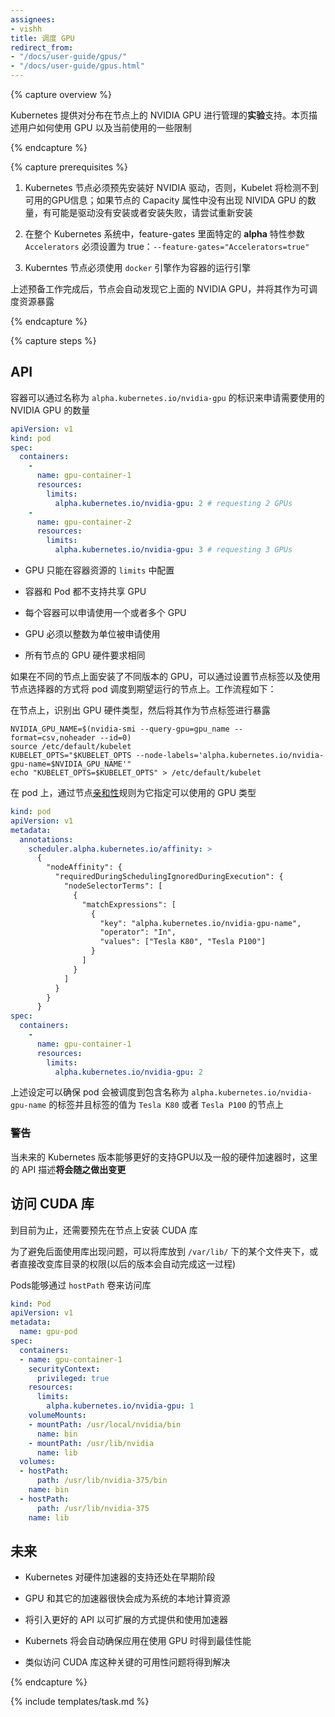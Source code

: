 ```yaml
---
assignees:
- vishh
title: 调度 GPU
redirect_from:
- "/docs/user-guide/gpus/"
- "/docs/user-guide/gpus.html"
---
```

<!--
---
assignees:
- vishh
title: Schedule GPUs
redirect_from:
- "/docs/user-guide/gpus/"
- "/docs/user-guide/gpus.html"
---
-->

{% capture overview %}

<!--
Kubernetes includes **experimental** support for managing NVIDIA GPUs spread across nodes.
This page describes how users can consume GPUs and the current limitations.
-->
Kubernetes 提供对分布在节点上的 NVIDIA GPU 进行管理的**实验**支持。本页描述用户如何使用 GPU 以及当前使用的一些限制

{% endcapture %}

{% capture prerequisites %}

<!--
1. Kubernetes nodes have to be pre-installed with Nvidia drivers. Kubelet will not detect Nvidia GPUs otherwise. Try to re-install nvidia drivers if kubelet fails to expose Nvidia GPUs as part of Node Capacity.
-->
1. Kubernetes 节点必须预先安装好 NVIDIA 驱动，否则，Kubelet 将检测不到可用的GPU信息；如果节点的 Capacity 属性中没有出现 NIVIDA GPU 的数量，有可能是驱动没有安装或者安装失败，请尝试重新安装
<!--
2. A special **alpha** feature gate `Accelerators` has to be set to true across the system: `--feature-gates="Accelerators=true"`.
-->
2. 在整个 Kubernetes 系统中，feature-gates 里面特定的 **alpha** 特性参数 `Accelerators` 必须设置为 true：`--feature-gates="Accelerators=true"`
<!--
3. Nodes must be using `docker engine` as the container runtime.
-->
3. Kuberntes 节点必须使用 `docker` 引擎作为容器的运行引擎

<!--
The nodes will automatically discover and expose all Nvidia GPUs as a schedulable resource.
-->
上述预备工作完成后，节点会自动发现它上面的 NVIDIA GPU，并将其作为可调度资源暴露

{% endcapture %}

{% capture steps %}

## API

<!--
Nvidia GPUs can be consumed via container level resource requirements using the resource name `alpha.kubernetes.io/nvidia-gpu`.
-->
容器可以通过名称为 `alpha.kubernetes.io/nvidia-gpu` 的标识来申请需要使用的 NVIDIA GPU 的数量

```yaml
apiVersion: v1
kind: pod
spec:
  containers:
    -
      name: gpu-container-1
      resources:
        limits:
          alpha.kubernetes.io/nvidia-gpu: 2 # requesting 2 GPUs
    -
      name: gpu-container-2
      resources:
        limits:
          alpha.kubernetes.io/nvidia-gpu: 3 # requesting 3 GPUs
```

<!--
- GPUs can be specified in the `limits` section only.
-->
- GPU 只能在容器资源的 `limits` 中配置
<!--
- Containers (and pods) do not share GPUs.
-->
- 容器和 Pod 都不支持共享 GPU
<!--
- Each container can request one or more GPUs.
-->
- 每个容器可以申请使用一个或者多个 GPU
<!--
- It is not possible to request a portion of a GPU.
-->
- GPU 必须以整数为单位被申请使用
<!--
- Nodes are expected to be homogenous, i.e. run the same GPU hardware.
-->
- 所有节点的 GPU 硬件要求相同

<!--
If your nodes are running different versions of GPUs, then use Node Labels and Node Selectors to schedule pods to appropriate GPUs.
Following is an illustration of this workflow:
-->
如果在不同的节点上面安装了不同版本的 GPU，可以通过设置节点标签以及使用节点选择器的方式将 pod 调度到期望运行的节点上。工作流程如下：

<!--
As part of your Node bootstrapping, identify the GPU hardware type on your nodes and expose it as a node label.
-->
在节点上，识别出 GPU 硬件类型，然后将其作为节点标签进行暴露

```shell
NVIDIA_GPU_NAME=$(nvidia-smi --query-gpu=gpu_name --format=csv,noheader --id=0)
source /etc/default/kubelet
KUBELET_OPTS="$KUBELET_OPTS --node-labels='alpha.kubernetes.io/nvidia-gpu-name=$NVIDIA_GPU_NAME'"
echo "KUBELET_OPTS=$KUBELET_OPTS" > /etc/default/kubelet
```

<!--
Specify the GPU types a pod can use via [Node Affinity](/docs/concepts/configuration/assign-pod-node/#affinity-and-anti-affinity) rules.
-->
在 pod 上，通过节点[亲和性](/docs/concepts/configuration/assign-pod-node/#affinity-and-anti-affinity)规则为它指定可以使用的 GPU 类型

```yaml
kind: pod
apiVersion: v1
metadata:
  annotations:
    scheduler.alpha.kubernetes.io/affinity: >
      {
        "nodeAffinity": {
          "requiredDuringSchedulingIgnoredDuringExecution": {
            "nodeSelectorTerms": [
              {
                "matchExpressions": [
                  {
                    "key": "alpha.kubernetes.io/nvidia-gpu-name",
                    "operator": "In",
                    "values": ["Tesla K80", "Tesla P100"]
                  }
                ]
              }
            ]
          }
        }
      }
spec:
  containers:
    -
      name: gpu-container-1
      resources:
        limits:
          alpha.kubernetes.io/nvidia-gpu: 2
```

<!--
This will ensure that the pod will be scheduled to a node that has a `Tesla K80` or a `Tesla P100` Nvidia GPU.
-->
上述设定可以确保 pod 会被调度到包含名称为 `alpha.kubernetes.io/nvidia-gpu-name` 的标签并且标签的值为 `Tesla K80` 或者 `Tesla P100` 的节点上

<!--
### Warning
-->
### 警告

<!--
The API presented here **will change** in an upcoming release to better support GPUs, and hardware accelerators in general, in Kubernetes.
-->
当未来的 Kubernetes 版本能够更好的支持GPU以及一般的硬件加速器时，这里的 API 描述**将会随之做出变更**

<!--
## Access to CUDA libraries
-->
## 访问 CUDA 库

<!--
As of now, CUDA libraries are expected to be pre-installed on the nodes.
-->
到目前为止，还需要预先在节点上安装 CUDA 库

<!--
To mitigate this, you can copy the libraries to a more permissive folder in ``/var/lib/`` or change the permissions directly. (Future releases will automatically perform this operation)
-->
为了避免后面使用库出现问题，可以将库放到 ``/var/lib/`` 下的某个文件夹下，或者直接改变库目录的权限(以后的版本会自动完成这一过程)

<!--
Pods can access the libraries using `hostPath` volumes.
-->
Pods能够通过 `hostPath` 卷来访问库

```yaml
kind: Pod
apiVersion: v1
metadata:
  name: gpu-pod
spec:
  containers:
  - name: gpu-container-1
    securityContext:
      privileged: true
    resources:
      limits:
        alpha.kubernetes.io/nvidia-gpu: 1
    volumeMounts:
    - mountPath: /usr/local/nvidia/bin
      name: bin
    - mountPath: /usr/lib/nvidia
      name: lib
  volumes:
  - hostPath:
      path: /usr/lib/nvidia-375/bin
    name: bin
  - hostPath:
      path: /usr/lib/nvidia-375
    name: lib
```

<!--
## Future
-->
## 未来

<!--
- Support for hardware accelerators is in it's early stages in Kubernetes.
-->
- Kubernetes 对硬件加速器的支持还处在早期阶段
<!--
- GPUs and other accelerators will soon be a native compute resource across the system.
-->
- GPU 和其它的加速器很快会成为系统的本地计算资源
<!--
- Better APIs will be introduced to provision and consume accelerators in a scalable manner.
-->
- 将引入更好的 API 以可扩展的方式提供和使用加速器
<!--
- Kubernetes will automatically ensure that applications consuming GPUs gets the best possible performance.
-->
- Kubernets 将会自动确保应用在使用 GPU 时得到最佳性能
<!--
- Key usability problems like access to CUDA libraries will be addressed.
-->
- 类似访问 CUDA 库这种关键的可用性问题将得到解决

{% endcapture %}

{% include templates/task.md %}
